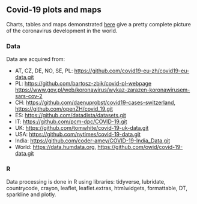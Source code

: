 ## Covid-19 plots and maps

Charts, tables and maps demonstrated [here](https://thetateht.github.io/covid/) give a pretty complete picture of the coronavirus development in the world.

### Data

Data are acquired from:

- AT, CZ, DE, NO, SE, PL: https://github.com/covid19-eu-zh/covid19-eu-data.git
- PL: https://github.com/bartosz-zbik/covid-pl-webpage
      https://www.gov.pl/web/koronawirus/wykaz-zarazen-koronawirusem-sars-cov-2
- CH: https://github.com/daenuprobst/covid19-cases-switzerland, https://github.com/openZH/covid_19.git
- ES: https://github.com/datadista/datasets.git
- IT: https://github.com/pcm-dpc/COVID-19.git
- UK: https://github.com/tomwhite/covid-19-uk-data.git
- USA: https://github.com/nytimes/covid-19-data.git
- India: https://github.com/coder-amey/COVID-19-India_Data.git
- World: https://data.humdata.org, https://github.com/owid/covid-19-data.git


### R

Data processing is done in R using libraries: tidyverse, lubridate, countrycode, crayon, leaflet, leaflet.extras, htmlwidgets, formattable, DT, sparkline and plotly.
